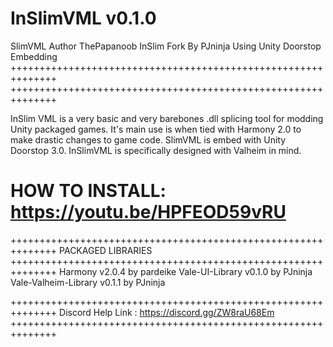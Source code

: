 # InSlimVML v0.1.0
SlimVML Author ThePapanoob
InSlim Fork By PJninja
Using Unity Doorstop Embedding
++++++++++++++++++++++++++++++++++++++++++++++++++++++++++++++
++++++++++++++++++++++++++++++++++++++++++++++++++++++++++++++

InSlim VML is a very basic and very barebones .dll splicing tool for modding
Unity packaged games. It's main use is when tied with Harmony 2.0 to make
drastic changes to game code. SlimVML is embed with Unity Doorstop 3.0.
InSlimVML is specifically designed with Valheim in mind.

# HOW TO INSTALL: https://youtu.be/HPFEOD59vRU

++++++++++++++++++++++++++++++++++++++++++++++++++++++++++++++
PACKAGED LIBRARIES
++++++++++++++++++++++++++++++++++++++++++++++++++++++++++++++
Harmony v2.0.4 by pardeike
Vale-UI-Library v0.1.0 by PJninja
Vale-Valheim-Library v0.1.1 by PJninja

++++++++++++++++++++++++++++++++++++++++++++++++++++++++++++++
Discord Help Link : https://discord.gg/ZW8raU68Em
++++++++++++++++++++++++++++++++++++++++++++++++++++++++++++++

